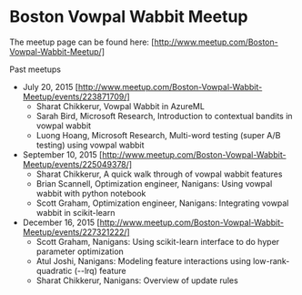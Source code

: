 # Boston Vowpal Wabbit Meetup

The meetup page can be found here: [http://www.meetup.com/Boston-Vowpal-Wabbit-Meetup/] 

Past meetups
 - July 20, 2015 [http://www.meetup.com/Boston-Vowpal-Wabbit-Meetup/events/223871709/]
   * Sharat Chikkerur, Vowpal Wabbit in AzureML
   * Sarah Bird, Microsoft Research, Introduction to contextual bandits in vowpal wabbit
   * Luong Hoang, Microsoft Research, Multi-word testing (super A/B testing) using vowpal wabbit
 - September 10, 2015 [http://www.meetup.com/Boston-Vowpal-Wabbit-Meetup/events/225049378/]
   * Sharat Chikkerur, A quick walk through of vowpal wabbit features
   * Brian Scannell, Optimization engineer, Nanigans: Using vowpal wabbit with python notebook
   * Scott Graham, Optimization engineer, Nanigans: Integrating vowpal wabbit in scikit-learn 
 - December 16, 2015 [http://www.meetup.com/Boston-Vowpal-Wabbit-Meetup/events/227321222/]
   * Scott Graham, Nanigans: Using scikit-learn interface to do hyper parameter optimization
   * Atul Joshi, Nanigans: Modeling feature interactions using low-rank-quadratic (--lrq) feature
   * Sharat Chikkerur, Nanigans: Overview of update rules


